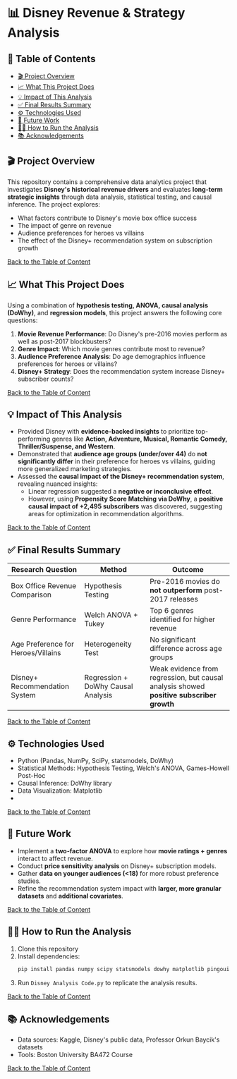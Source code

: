 # 📊 Disney Revenue & Strategy Analysis
## 📌 Table of Contents
- [🎬 Project Overview](#-project-overview)
- [📈 What This Project Does](#-what-this-project-does)
- [💡 Impact of This Analysis](#-impact-of-this-analysis)
- [✅ Final Results Summary](#-final-results-summary)
- [⚙️ Technologies Used](#️-technologies-used)
- [🔮 Future Work](#-future-work)
- [👩‍💻 How to Run the Analysis](#-how-to-run-the-analysis)
- [📚 Acknowledgements](#-acknowledgements)
## 🎬 Project Overview

This repository contains a comprehensive data analytics project that investigates **Disney's historical revenue drivers** and evaluates **long-term strategic insights** through data analysis, statistical testing, and causal inference. The project explores:

- What factors contribute to Disney's movie box office success
- The impact of genre on revenue
- Audience preferences for heroes vs villains
- The effect of the Disney+ recommendation system on subscription growth

[Back to the Table of Content](#-table-of-contents)
## 📈 What This Project Does

Using a combination of **hypothesis testing, ANOVA, causal analysis (DoWhy)**, and **regression models**, this project answers the following core questions:

1. **Movie Revenue Performance**: Do Disney's pre-2016 movies perform as well as post-2017 blockbusters?
2. **Genre Impact**: Which movie genres contribute most to revenue?
3. **Audience Preference Analysis**: Do age demographics influence preferences for heroes or villains?
4. **Disney+ Strategy**: Does the recommendation system increase Disney+ subscriber counts?

[Back to the Table of Content](#-table-of-contents)
## 💡 Impact of This Analysis

- Provided Disney with **evidence-backed insights** to prioritize top-performing genres like **Action, Adventure, Musical, Romantic Comedy, Thriller/Suspense, and Western**.
- Demonstrated that **audience age groups (under/over 44)** do **not significantly differ** in their preference for heroes vs villains, guiding more generalized marketing strategies.
- Assessed the **causal impact of the Disney+ recommendation system**, revealing nuanced insights:
  - Linear regression suggested a **negative or inconclusive effect**.
  - However, using **Propensity Score Matching via DoWhy**, a **positive causal impact of +2,495 subscribers** was discovered, suggesting areas for optimization in recommendation algorithms.

[Back to the Table of Content](#-table-of-contents)
## ✅ Final Results Summary

| Research Question                  | Method                             | Outcome                                                                                  |
| ---------------------------------- | ---------------------------------- | ---------------------------------------------------------------------------------------- |
| Box Office Revenue Comparison      | Hypothesis Testing                 | Pre-2016 movies do **not outperform** post-2017 releases                                 |
| Genre Performance                  | Welch ANOVA + Tukey                | Top 6 genres identified for higher revenue                                               |
| Age Preference for Heroes/Villains | Heterogeneity Test                 | No significant difference across age groups                                              |
| Disney+ Recommendation System      | Regression + DoWhy Causal Analysis | Weak evidence from regression, but causal analysis showed **positive subscriber growth** |

[Back to the Table of Content](#-table-of-contents)
## ⚙️ Technologies Used

- Python (Pandas, NumPy, SciPy, statsmodels, DoWhy)
- Statistical Methods: Hypothesis Testing, Welch's ANOVA, Games-Howell Post-Hoc
- Causal Inference: DoWhy library
- Data Visualization: Matplotlib
- 
[Back to the Table of Content](#-table-of-contents)
## 🔮 Future Work

- Implement a **two-factor ANOVA** to explore how **movie ratings + genres** interact to affect revenue.
- Conduct **price sensitivity analysis** on Disney+ subscription models.
- Gather **data on younger audiences (<18)** for more robust preference studies.
- Refine the recommendation system impact with **larger, more granular datasets** and **additional covariates**.

[Back to the Table of Content](#-table-of-contents)
## 👩‍💻 How to Run the Analysis

1. Clone this repository
2. Install dependencies:
   ```bash
   pip install pandas numpy scipy statsmodels dowhy matplotlib pingouin
   ```
3. Run `Disney Analysis Code.py` to replicate the analysis results.

[Back to the Table of Content](#-table-of-contents)
## 📚 Acknowledgements

- Data sources: Kaggle, Disney's public data, Professor Orkun Baycik's datasets
- Tools: Boston University BA472 Course

[Back to the Table of Content](#-table-of-contents)

